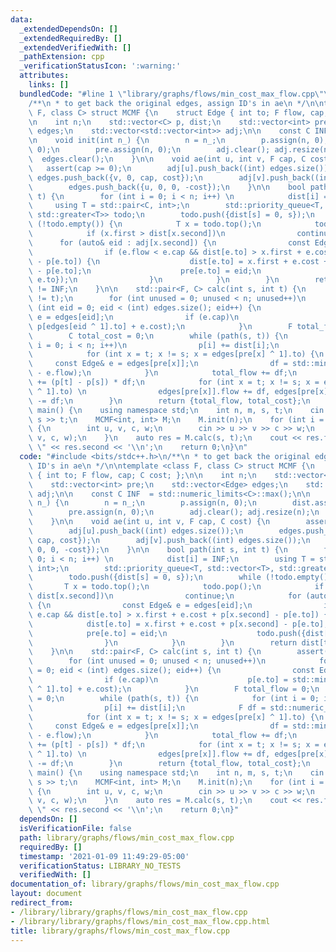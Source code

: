 ```yaml
---
data:
  _extendedDependsOn: []
  _extendedRequiredBy: []
  _extendedVerifiedWith: []
  _pathExtension: cpp
  _verificationStatusIcon: ':warning:'
  attributes:
    links: []
  bundledCode: "#line 1 \"library/graphs/flows/min_cost_max_flow.cpp\"\n#include <bits/stdc++.h>\n\
    /**\n * to get back the original edges, assign ID's in ae\n */\n\ntemplate <class\
    \ F, class C> struct MCMF {\n    struct Edge { int to; F flow, cap; C cost; };\n\
    \n    int n;\n    std::vector<C> p, dist;\n    std::vector<int> pre;\n    std::vector<Edge>\
    \ edges;\n    std::vector<std::vector<int>> adj;\n\n    const C INF  = std::numeric_limits<C>::max();\n\
    \n    void init(int n_) {\n        n = n_;\n        p.assign(n, 0);\n        dist.assign(n,\
    \ 0);\n        pre.assign(n, 0);\n        adj.clear(); adj.resize(n);\n      \
    \  edges.clear();\n    }\n\n    void ae(int u, int v, F cap, C cost) {\n     \
    \   assert(cap >= 0);\n        adj[u].push_back((int) edges.size());\n       \
    \ edges.push_back({v, 0, cap, cost});\n        adj[v].push_back((int) edges.size());\n\
    \        edges.push_back({u, 0, 0, -cost});\n    }\n\n    bool path(int s, int\
    \ t) {\n        for (int i = 0; i < n; i++) \n            dist[i] = INF;\n   \
    \     using T = std::pair<C, int>;\n        std::priority_queue<T, std::vector<T>,\
    \ std::greater<T>> todo;\n        todo.push({dist[s] = 0, s});\n        while\
    \ (!todo.empty()) {\n            T x = todo.top();\n            todo.pop();\n\
    \            if (x.first > dist[x.second])\n                continue;\n      \
    \      for (auto& eid : adj[x.second]) {\n                const Edge& e = edges[eid];\n\
    \                if (e.flow < e.cap && dist[e.to] > x.first + e.cost + p[x.second]\
    \ - p[e.to]) {\n                    dist[e.to] = x.first + e.cost + p[x.second]\
    \ - p[e.to];\n                    pre[e.to] = eid;\n                    todo.push({dist[e.to],\
    \ e.to});\n                }\n            }\n        }\n        return dist[t]\
    \ != INF;\n    }\n\n    std::pair<F, C> calc(int s, int t) {\n        assert(s\
    \ != t);\n        for (int unused = 0; unused < n; unused++)\n            for\
    \ (int eid = 0; eid < (int) edges.size(); eid++) {\n                const Edge&\
    \ e = edges[eid];\n                if (e.cap)\n                    p[e.to] = std::min(p[e.to],\
    \ p[edges[eid ^ 1].to] + e.cost);\n            }\n        F total_flow = 0;\n\
    \        C total_cost = 0;\n        while (path(s, t)) {\n            for (int\
    \ i = 0; i < n; i++)\n                p[i] += dist[i];\n            F df = std::numeric_limits<F>::max();\n\
    \            for (int x = t; x != s; x = edges[pre[x] ^ 1].to) {\n           \
    \     const Edge& e = edges[pre[x]];\n                df = std::min(df, e.cap\
    \ - e.flow);\n            }\n            total_flow += df;\n            total_cost\
    \ += (p[t] - p[s]) * df;\n            for (int x = t; x != s; x = edges[pre[x]\
    \ ^ 1].to) \n                edges[pre[x]].flow += df, edges[pre[x] ^ 1].flow\
    \ -= df;\n        }\n        return {total_flow, total_cost};\n    }\n};\n\nint\
    \ main() {\n    using namespace std;\n    int n, m, s, t;\n    cin >> n >> m >>\
    \ s >> t;\n    MCMF<int, int> M;\n    M.init(n);\n    for (int i = 0; i < m; i++)\
    \ {\n        int u, v, c, w;\n        cin >> u >> v >> c >> w;\n        M.ae(u,\
    \ v, c, w);\n    }\n    auto res = M.calc(s, t);\n    cout << res.first << \"\
    \ \" << res.second << '\\n';\n    return 0;\n}\n"
  code: "#include <bits/stdc++.h>\n/**\n * to get back the original edges, assign\
    \ ID's in ae\n */\n\ntemplate <class F, class C> struct MCMF {\n    struct Edge\
    \ { int to; F flow, cap; C cost; };\n\n    int n;\n    std::vector<C> p, dist;\n\
    \    std::vector<int> pre;\n    std::vector<Edge> edges;\n    std::vector<std::vector<int>>\
    \ adj;\n\n    const C INF  = std::numeric_limits<C>::max();\n\n    void init(int\
    \ n_) {\n        n = n_;\n        p.assign(n, 0);\n        dist.assign(n, 0);\n\
    \        pre.assign(n, 0);\n        adj.clear(); adj.resize(n);\n        edges.clear();\n\
    \    }\n\n    void ae(int u, int v, F cap, C cost) {\n        assert(cap >= 0);\n\
    \        adj[u].push_back((int) edges.size());\n        edges.push_back({v, 0,\
    \ cap, cost});\n        adj[v].push_back((int) edges.size());\n        edges.push_back({u,\
    \ 0, 0, -cost});\n    }\n\n    bool path(int s, int t) {\n        for (int i =\
    \ 0; i < n; i++) \n            dist[i] = INF;\n        using T = std::pair<C,\
    \ int>;\n        std::priority_queue<T, std::vector<T>, std::greater<T>> todo;\n\
    \        todo.push({dist[s] = 0, s});\n        while (!todo.empty()) {\n     \
    \       T x = todo.top();\n            todo.pop();\n            if (x.first >\
    \ dist[x.second])\n                continue;\n            for (auto& eid : adj[x.second])\
    \ {\n                const Edge& e = edges[eid];\n                if (e.flow <\
    \ e.cap && dist[e.to] > x.first + e.cost + p[x.second] - p[e.to]) {\n        \
    \            dist[e.to] = x.first + e.cost + p[x.second] - p[e.to];\n        \
    \            pre[e.to] = eid;\n                    todo.push({dist[e.to], e.to});\n\
    \                }\n            }\n        }\n        return dist[t] != INF;\n\
    \    }\n\n    std::pair<F, C> calc(int s, int t) {\n        assert(s != t);\n\
    \        for (int unused = 0; unused < n; unused++)\n            for (int eid\
    \ = 0; eid < (int) edges.size(); eid++) {\n                const Edge& e = edges[eid];\n\
    \                if (e.cap)\n                    p[e.to] = std::min(p[e.to], p[edges[eid\
    \ ^ 1].to] + e.cost);\n            }\n        F total_flow = 0;\n        C total_cost\
    \ = 0;\n        while (path(s, t)) {\n            for (int i = 0; i < n; i++)\n\
    \                p[i] += dist[i];\n            F df = std::numeric_limits<F>::max();\n\
    \            for (int x = t; x != s; x = edges[pre[x] ^ 1].to) {\n           \
    \     const Edge& e = edges[pre[x]];\n                df = std::min(df, e.cap\
    \ - e.flow);\n            }\n            total_flow += df;\n            total_cost\
    \ += (p[t] - p[s]) * df;\n            for (int x = t; x != s; x = edges[pre[x]\
    \ ^ 1].to) \n                edges[pre[x]].flow += df, edges[pre[x] ^ 1].flow\
    \ -= df;\n        }\n        return {total_flow, total_cost};\n    }\n};\n\nint\
    \ main() {\n    using namespace std;\n    int n, m, s, t;\n    cin >> n >> m >>\
    \ s >> t;\n    MCMF<int, int> M;\n    M.init(n);\n    for (int i = 0; i < m; i++)\
    \ {\n        int u, v, c, w;\n        cin >> u >> v >> c >> w;\n        M.ae(u,\
    \ v, c, w);\n    }\n    auto res = M.calc(s, t);\n    cout << res.first << \"\
    \ \" << res.second << '\\n';\n    return 0;\n}"
  dependsOn: []
  isVerificationFile: false
  path: library/graphs/flows/min_cost_max_flow.cpp
  requiredBy: []
  timestamp: '2021-01-09 11:49:29-05:00'
  verificationStatus: LIBRARY_NO_TESTS
  verifiedWith: []
documentation_of: library/graphs/flows/min_cost_max_flow.cpp
layout: document
redirect_from:
- /library/library/graphs/flows/min_cost_max_flow.cpp
- /library/library/graphs/flows/min_cost_max_flow.cpp.html
title: library/graphs/flows/min_cost_max_flow.cpp
---
```


